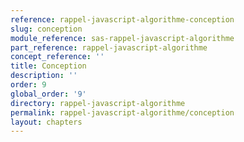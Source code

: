 ```yaml
---
reference: rappel-javascript-algorithme-conception
slug: conception
module_reference: sas-rappel-javascript-algorithme
part_reference: rappel-javascript-algorithme
concept_reference: ''
title: Conception
description: ''
order: 9
global_order: '9'
directory: rappel-javascript-algorithme
permalink: rappel-javascript-algorithme/conception
layout: chapters
---
```

